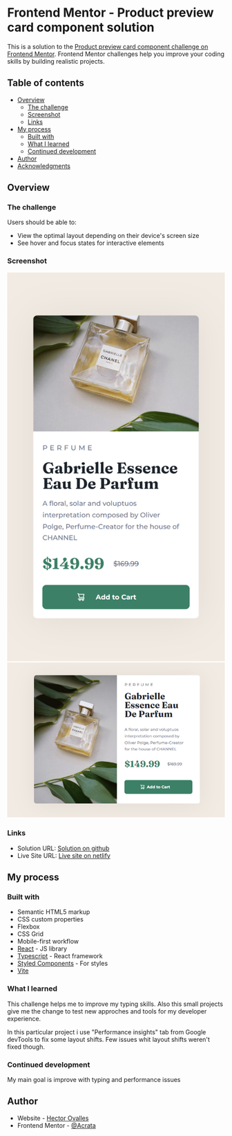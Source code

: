 # Frontend Mentor - Product preview card component solution

This is a solution to the [Product preview card component challenge on Frontend Mentor](https://www.frontendmentor.io/challenges/product-preview-card-component-GO7UmttRfa). Frontend Mentor challenges help you improve your coding skills by building realistic projects. 

## Table of contents

- [Overview](#overview)
  - [The challenge](#the-challenge)
  - [Screenshot](#screenshot)
  - [Links](#links)
- [My process](#my-process)
  - [Built with](#built-with)
  - [What I learned](#what-i-learned)
  - [Continued development](#continued-development)
- [Author](#author)
- [Acknowledgments](#acknowledgments)


## Overview

### The challenge

Users should be able to:

- View the optimal layout depending on their device's screen size
- See hover and focus states for interactive elements

### Screenshot

![](./src/assets/mobile-ss.png)
![](./src/assets/desktop-ss.png)


### Links

- Solution URL: [Solution on github](https://github.com/Acrata/Product-preview-card-component)
- Live Site URL: [Live site on netlify](https://curious-chaja-f5e06c.netlify.app/)

## My process

### Built with

- Semantic HTML5 markup
- CSS custom properties
- Flexbox
- CSS Grid
- Mobile-first workflow
- [React](https://reactjs.org/) - JS library
- [Typescript](https://www.typescriptlang.org/) - React framework
- [Styled Components](https://styled-components.com/) - For styles
- [Vite](https://vitejs.dev/)


### What I learned

This challenge helps me to improve my typing skills. Also this small projects give me the change to test new approches and tools for my developer experience.

In this particular project i use "Performance insights" tab from Google devTools to fix some layout shifts. Few issues whit layout shifts weren't fixed though.

### Continued development

My main goal is improve with typing and performance issues

## Author

- Website - [Hector Ovalles](https://github.com/Acrata)
- Frontend Mentor - [@Acrata](https://www.frontendmentor.io/profile/Acrata)

